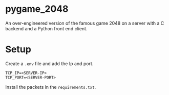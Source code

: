 # pygame_2048
An over-engineered version of the famous game 2048 on a server with a C backend and a Python front end client.

# Setup
Create a `.env` file and add the Ip and port. 
```
TCP_IP=<SERVER-IP>
TCP_PORT=<SERVER-PORT>
```
Install the packets in the `requirements.txt`.